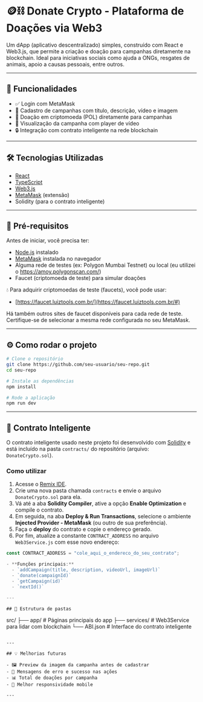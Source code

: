 # 🪙⛓️ Donate Crypto - Plataforma de Doações via Web3

Um dApp (aplicativo descentralizado) simples, construído com React e Web3.js, que permite a criação e doação para campanhas diretamente na blockchain. Ideal para iniciativas sociais como ajuda a ONGs, resgates de animais, apoio a causas pessoais, entre outros.

---

## 🚀 Funcionalidades

- ✅ Login com MetaMask
- 📝 Cadastro de campanhas com título, descrição, vídeo e imagem
- 💸 Doação em criptomoeda (POL) diretamente para campanhas
- 🎥 Visualização da campanha com player de vídeo
- 🔒 Integração com contrato inteligente na rede blockchain

---

## 🛠️ Tecnologias Utilizadas

- [React](https://reactjs.org/)
- [TypeScript](https://www.typescriptlang.org/)
- [Web3.js](https://web3js.readthedocs.io/)
- [MetaMask](https://metamask.io/) (extensão)
- Solidity (para o contrato inteligente)

---

## 🧪 Pré-requisitos

Antes de iniciar, você precisa ter:

- [Node.js](https://nodejs.org/en/) instalado
- [MetaMask](https://metamask.io/) instalada no navegador
- Alguma rede de testes (ex: Polygon Mumbai Testnet) ou local (eu utilizei o https://amoy.polygonscan.com/)
- Faucet (criptomoeda de teste) para simular doações

💧 Para adquirir criptomoedas de teste (faucets), você pode usar:

- [https://faucet.luiztools.com.br/](https://faucet.luiztools.com.br/#)

Há também outros sites de faucet disponíveis para cada rede de teste. Certifique-se de selecionar a mesma rede configurada no seu MetaMask.

---

## ⚙️ Como rodar o projeto

```bash
# Clone o repositório
git clone https://github.com/seu-usuario/seu-repo.git
cd seu-repo

# Instale as dependências
npm install

# Rode a aplicação
npm run dev
```

---

## 🔗 Contrato Inteligente

O contrato inteligente usado neste projeto foi desenvolvido com [Solidity](https://soliditylang.org/) e está incluído na pasta `contracts/` do repositório (arquivo: `DonateCrypto.sol`).

### Como utilizar

1. Acesse o [Remix IDE](https://remix.ethereum.org/).
2. Crie uma nova pasta chamada `contracts` e envie o arquivo `DonateCrypto.sol` para ela.
3. Vá até a aba **Solidity Compiler**, ative a opção **Enable Optimization** e compile o contrato.
4. Em seguida, na aba **Deploy & Run Transactions**, selecione o ambiente **Injected Provider - MetaMask** (ou outro de sua preferência).
5. Faça o **deploy** do contrato e copie o endereço gerado.
6. Por fim, atualize a constante `CONTRACT_ADDRESS` no arquivo `Web3Service.js` com esse novo endereço:

```js
const CONTRACT_ADDRESS = "cole_aqui_o_endereco_do_seu_contrato";

- **Funções principais:**
  - `addCampaign(title, description, videoUrl, imageUrl)`
  - `donate(campaignId)`
  - `getCampaign(id)`
  - `nextId()`

---

## 📂 Estrutura de pastas

```

src/
├── app/ # Páginas principais do app
├── services/ # Web3Service para lidar com blockchain
└── ABI.json # Interface do contrato inteligente

```

---

## 💡 Melhorias futuras

- 🖼️ Preview da imagem da campanha antes de cadastrar
- 🔔 Mensagens de erro e sucesso nas ações
- 📊 Total de doações por campanha
- 📱 Melhor responsividade mobile

---
```

